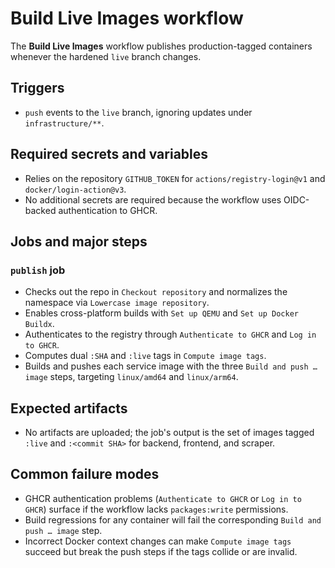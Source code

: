 # Build Live Images workflow

The **Build Live Images** workflow publishes production-tagged containers whenever the hardened `live` branch changes.

## Triggers
- `push` events to the `live` branch, ignoring updates under `infrastructure/**`.

## Required secrets and variables
- Relies on the repository `GITHUB_TOKEN` for `actions/registry-login@v1` and `docker/login-action@v3`.
- No additional secrets are required because the workflow uses OIDC-backed authentication to GHCR.

## Jobs and major steps
### `publish` job
- Checks out the repo in `Checkout repository` and normalizes the namespace via `Lowercase image repository`.
- Enables cross-platform builds with `Set up QEMU` and `Set up Docker Buildx`.
- Authenticates to the registry through `Authenticate to GHCR` and `Log in to GHCR`.
- Computes dual `:SHA` and `:live` tags in `Compute image tags`.
- Builds and pushes each service image with the three `Build and push … image` steps, targeting `linux/amd64` and `linux/arm64`.

## Expected artifacts
- No artifacts are uploaded; the job's output is the set of images tagged `:live` and `:<commit SHA>` for backend, frontend, and scraper.

## Common failure modes
- GHCR authentication problems (`Authenticate to GHCR` or `Log in to GHCR`) surface if the workflow lacks `packages:write` permissions.
- Build regressions for any container will fail the corresponding `Build and push … image` step.
- Incorrect Docker context changes can make `Compute image tags` succeed but break the push steps if the tags collide or are invalid.
